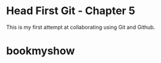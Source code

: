 # Head First Git - Chapter 5

This is my first attempt at collaborating using Git and Github.
# bookmyshow
